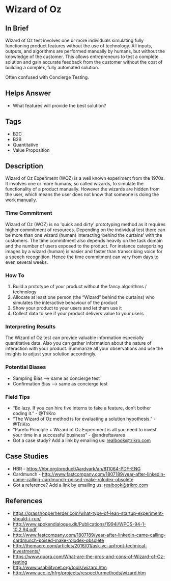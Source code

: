 # Wizard of Oz

## In Brief

Wizard of Oz test involves one or more individuals simulating fully functioning product features without the use of technology. All inputs, outputs, and algorithms are performed manually by humans, but without the knowledge of the customer. This allows entrepreneurs to test a complete solution and gain accurate feedback from the customer without the cost of building a complex, fully automated solution.

Often confused with Concierge Testing.

## Helps Answer
- What features will provide the best solution?

## Tags
- B2C
- B2B
- Quantitative
- Value Proposition

## Description
Wizard of Oz Experiment (WOZ) is a well known experiment from the 1970s. It involves one or more humans, so called wizards, to simulate the functionality of a product manually. However the wizards are hidden from the user, which means the user does not know that someone is doing the work manually.

### Time Commitment
Wizard of Oz (WOZ) is no 'quick and dirty' prototyping method as it requires higher commitment of resources. Depending on the individual test there can be more than one wizard (human) interacting ‘behind the curtains’ with the customers. The time commitment also depends heavily on the task domain and the number of users exposed to the product. For instance categorizing images by a wizard (human) is easier and faster than transcribing voice for a speech recognition. Hence the time commitment can vary from days to even several weeks. 

### How To
1. Build a prototype of your product without the fancy algorithms / technology
2. Allocate at least one person (the “Wizard” behind the curtains) who simulates the interactive behaviour of the product
3. Show your product to your users and let them use it
4. Collect data to see if your product delivers value to your users

### Interpreting Results
The Wizard of Oz test can provide valuable information especially quantitative data. Also you can gather information about the nature of interaction with your product.  Summarize all your observations and use the insights to adjust your solution accordingly.

### Potential Biases
- Sampling Bias --> same as concierge test
- Confirmation Bias --> same as concierge test

### Field Tips
- “Be lazy. If you can hire five interns to fake a feature, don’t bother coding it.” - @TriKro
- “The Wizard of Oz method is for evaluating a solution hypothesis.” - @TriKro
- “Pareto Principle + Wizard of Oz Experiment is all you need to invest your time in a successful business” - @andreftavares
- Got a case study? Add a link by emailing us: ​realbook@trikro.com

## Case Studies
- HBR - https://hbr.org/product/Aardvark/an/811064-PDF-ENG
- Cardmunch - http://www.fastcompany.com/1807189/year-after-linkedin-came-calling-cardmunch-poised-make-rolodex-obsolete
- Got a reference? Add a link by emailing us: ​realbook@trikro.com

## References
- https://grasshopperherder.com/what-type-of-lean-startup-experiment-should-i-run/
- http://www.spokendialogue.dk/Publications/1994i/WPCS-94-1-10.2.94.pdf
- http://www.fastcompany.com/1807189/year-after-linkedin-came-calling-cardmunch-poised-make-rolodex-obsolete
- http://themacro.com/articles/2016/01/ask-yc-upfront-technical-investments/
- https://www.quora.com/What-are-the-pros-and-cons-of-Wizard-of-Oz-testing
- http://www.usabilitynet.org/tools/wizard.htm
- http://www.ucc.ie/hfrg/projects/respect/urmethods/wizard.htm

